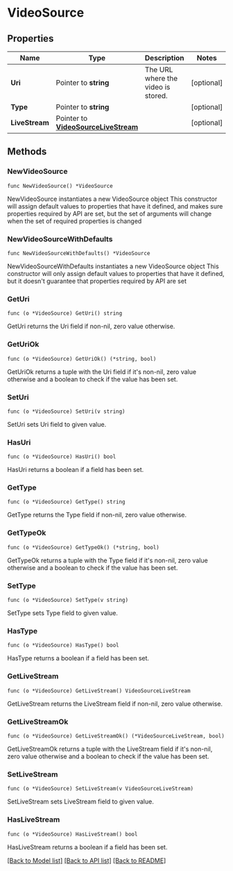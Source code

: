 # VideoSource

## Properties

Name | Type | Description | Notes
------------ | ------------- | ------------- | -------------
**Uri** | Pointer to **string** | The URL where the video is stored. | [optional] 
**Type** | Pointer to **string** |  | [optional] 
**LiveStream** | Pointer to [**VideoSourceLiveStream**](VideoSourceLiveStream.md) |  | [optional] 

## Methods

### NewVideoSource

`func NewVideoSource() *VideoSource`

NewVideoSource instantiates a new VideoSource object
This constructor will assign default values to properties that have it defined,
and makes sure properties required by API are set, but the set of arguments
will change when the set of required properties is changed

### NewVideoSourceWithDefaults

`func NewVideoSourceWithDefaults() *VideoSource`

NewVideoSourceWithDefaults instantiates a new VideoSource object
This constructor will only assign default values to properties that have it defined,
but it doesn't guarantee that properties required by API are set

### GetUri

`func (o *VideoSource) GetUri() string`

GetUri returns the Uri field if non-nil, zero value otherwise.

### GetUriOk

`func (o *VideoSource) GetUriOk() (*string, bool)`

GetUriOk returns a tuple with the Uri field if it's non-nil, zero value otherwise
and a boolean to check if the value has been set.

### SetUri

`func (o *VideoSource) SetUri(v string)`

SetUri sets Uri field to given value.

### HasUri

`func (o *VideoSource) HasUri() bool`

HasUri returns a boolean if a field has been set.

### GetType

`func (o *VideoSource) GetType() string`

GetType returns the Type field if non-nil, zero value otherwise.

### GetTypeOk

`func (o *VideoSource) GetTypeOk() (*string, bool)`

GetTypeOk returns a tuple with the Type field if it's non-nil, zero value otherwise
and a boolean to check if the value has been set.

### SetType

`func (o *VideoSource) SetType(v string)`

SetType sets Type field to given value.

### HasType

`func (o *VideoSource) HasType() bool`

HasType returns a boolean if a field has been set.

### GetLiveStream

`func (o *VideoSource) GetLiveStream() VideoSourceLiveStream`

GetLiveStream returns the LiveStream field if non-nil, zero value otherwise.

### GetLiveStreamOk

`func (o *VideoSource) GetLiveStreamOk() (*VideoSourceLiveStream, bool)`

GetLiveStreamOk returns a tuple with the LiveStream field if it's non-nil, zero value otherwise
and a boolean to check if the value has been set.

### SetLiveStream

`func (o *VideoSource) SetLiveStream(v VideoSourceLiveStream)`

SetLiveStream sets LiveStream field to given value.

### HasLiveStream

`func (o *VideoSource) HasLiveStream() bool`

HasLiveStream returns a boolean if a field has been set.


[[Back to Model list]](../README.md#documentation-for-models) [[Back to API list]](../README.md#documentation-for-api-endpoints) [[Back to README]](../README.md)


